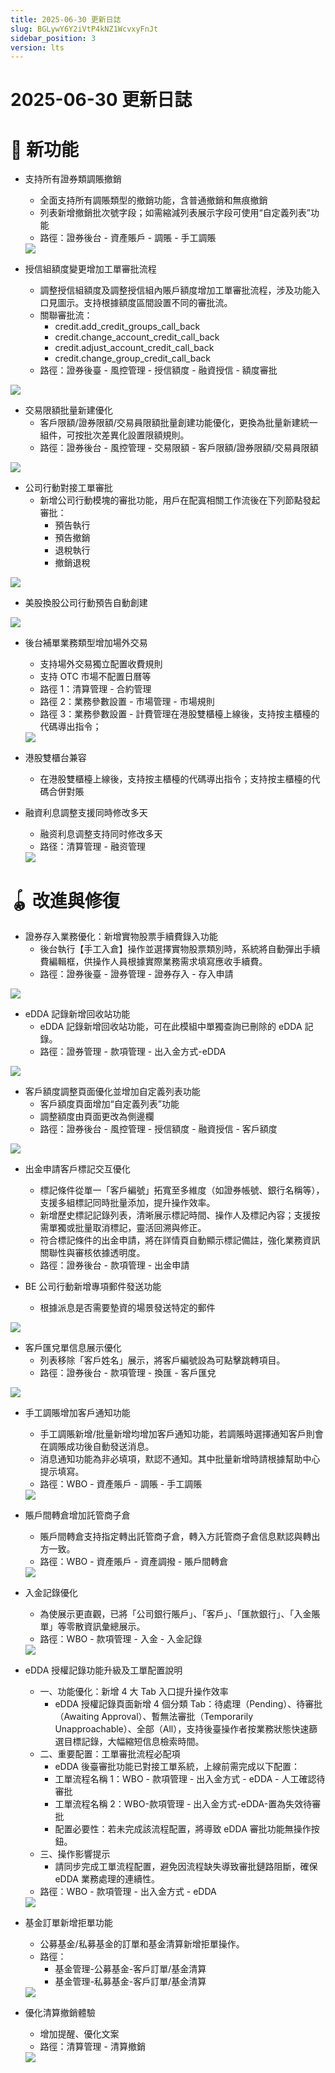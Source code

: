 ```yaml
---
title: 2025-06-30 更新日誌
slug: BGLywY6Y2iVtP4kNZ1WcvxyFnJt
sidebar_position: 3
version: lts
---
```



# 2025-06-30 更新日誌

# 🎉 新功能

- 支持所有證券類調賬撤銷
    - 全面支持所有調賬類型的撤銷功能，含普通撤銷和無痕撤銷
    - 列表新增撤銷批次號字段；如需縮減列表展示字段可使用“自定義列表”功能
    - 路徑：證券後台 - 資產賬戶 - 調賬 - 手工調賬
    <img src="/assets/S7ctbLmB3oYX7oxpcTmcnbaZnJf.png" src-width="3440" src-height="1120" align="center"/>

- 授信組額度變更增加工單審批流程
    - 調整授信組額度及調整授信組內賬戶額度增加工單審批流程，涉及功能入口見圖示。支持根據額度區間設置不同的審批流。
    - 關聯審批流：
        - credit.add_credit_groups_call_back
        - credit.change_account_credit_call_back
        - credit.adjust_account_credit_call_back
        - credit.change_group_credit_call_back
    - 路徑：證券後臺 - 風控管理 - 授信額度 - 融資授信 - 額度審批

<img src="/assets/He47bQJ8FoV983xAviUcPiHWnSf.png" src-width="3212" src-height="856" align="center"/>

- 交易限額批量新建優化
    - 客戶限額/證券限額/交易員限額批量創建功能優化，更換為批量新建統一組件，可按批次差異化設置限額規則。
    - 路徑：證券後台 - 風控管理 - 交易限額 - 客戶限額/證券限額/交易員限額

<img src="/assets/XtvkbAPdjoIVOqxnknTcnEpqnmf.png" src-width="3248" src-height="824" align="center"/>

- 公司行動對接工單審批
    - 新增公司行動模塊的審批功能，用戶在配寘相關工作流後在下列節點發起審批：
        - 預告執行
        - 預告撤銷
        - 退稅執行
        - 撤銷退稅

<img src="/assets/KjW5bNeFAocG83xyCSpcpNN4nxh.png" src-width="3090" src-height="1756" align="center"/>

- 美股換股公司行動預告自動創建

<img src="/assets/WdUMbImJIoiqyoxQuSDcArU6nWg.png" src-width="2522" src-height="1238" align="center"/>

- 後台補單業務類型增加場外交易
    - 支持場外交易獨立配置收費規則
    - 支持 OTC 市場不配置日曆等
    - 路徑 1：清算管理 - 合約管理
    - 路徑 2：業務參數設置 - 市場管理 - 市場規則
    - 路徑 3：業務參數設置 - 計費管理在港股雙櫃檯上線後，支持按主櫃檯的代碼導出指令；
    <img src="/assets/Mt9tbv9Cto0W5pxR4QocFp3In6c.png" src-width="3020" src-height="1258" align="center"/>

- 港股雙櫃台兼容
    - 在港股雙櫃檯上線後，支持按主櫃檯的代碼導出指令；支持按主櫃檯的代碼合併對賬

- 融資利息調整支援同時修改多天
    - 融资利息调整支持同时修改多天
    - 路径：清算管理 - 融资管理
    <img src="/assets/FbZYbk2KIoXulVxBNOicOqjNn8d.png" src-width="3020" src-height="1266" align="center"/>

# 🪀 改進與修復

- 證券存入業務優化：新增實物股票手續費錄入功能
    - 後台執行【手工入倉】操作並選擇實物股票類別時，系統將自動彈出手續費編輯框，供操作人員根據實際業務需求填寫應收手續費。
    - 路徑：證券後臺 - 證券管理 - 證券存入 - 存入申請

<img src="/assets/Q2dBbfJPVoALgwx1Z3WcIgxTnug.png" src-width="3310" src-height="1758" align="center"/>

- eDDA 記錄新增回收站功能
    - eDDA 記錄新增回收站功能，可在此模組中單獨查詢已刪除的 eDDA 記錄。
    - 路徑：證券管理 - 款項管理 - 出入金方式-eDDA

<img src="/assets/E9LNbtYfDomgX0xCesjcCGMRnQc.png" src-width="3298" src-height="954" align="center"/>

- 客戶額度調整頁面優化並增加自定義列表功能
    - 客戶額度頁面增加“自定義列表”功能
    - 調整額度由頁面更改為側邊欄
    - 路徑：證券後台 - 風控管理 - 授信額度 - 融資授信 - 客戶額度

<img src="/assets/WNzWbPs6YoubE4xde6lczkRsnZd.png" src-width="3212" src-height="614" align="center"/>

- 出金申請客戶標記交互優化
    - 標記條件從單一「客戶編號」拓寬至多維度（如證券帳號、銀行名稱等），支援多組標記同時批量添加，提升操作效率。
    - 新增歷史標記記錄列表，清晰展示標記時間、操作人及標記內容；支援按需單獨或批量取消標記，靈活回溯與修正。
    - 符合標記條件的出金申請，將在詳情頁自動顯示標記備註，強化業務資訊關聯性與審核依據透明度。
    - 路徑：證券後台 - 款項管理 - 出金申請

- BE 公司行動新增專項郵件發送功能
    - 根據派息是否需要墊資的場景發送特定的郵件

<img src="/assets/Q7MXbfEvHo2dZ0xUIARcXCHKnPb.png" src-width="3234" src-height="1766" align="center"/>

- 客戶匯兌單信息展示優化
    - 列表移除「客戶姓名」展示，將客戶編號設為可點擊跳轉項目。
    - 路徑：證券後台 - 款項管理 - 換匯 - 客戶匯兌

<img src="/assets/PazLbxOlioEIBOxuVXScCBx8nMe.png" src-width="3308" src-height="1756" align="center"/>

- 手工調賬增加客戶通知功能
    - 手工調賬新增/批量新增均增加客戶通知功能，若調賬時選擇通知客戶則會在調賬成功後自動發送消息。
    - 消息通知功能為非必填項，默認不通知。其中批量新增時請根據幫助中心提示填寫。
    - 路徑：WBO - 資產賬戶 - 調賬 - 手工調賬
    <img src="/assets/MYTNbi4PEollbVxRRnMcXhXjnAg.png" src-width="3266" src-height="1738" align="center"/>

- 賬戶間轉倉增加託管商子倉
    - 賬戶間轉倉支持指定轉出託管商子倉，轉入方託管商子倉信息默認與轉出方一致。
    - 路徑：WBO - 資產賬戶 - 資產調撥 - 賬戶間轉倉
    <img src="/assets/Fl1Wbr0usosdhVxJCqEcyYaxnkI.png" src-width="3228" src-height="1750" align="center"/>

- 入金記錄優化
    - 為使展示更直觀，已將「公司銀行賬戶」、「客戶」、「匯款銀行」、「入金賬單」等零散資訊彙總展示。
    - 路徑：WBO - 款項管理 - 入金 - 入金記錄
    <img src="/assets/IP7vbr84poQ0XhxW9Src5txfnlh.png" src-width="3278" src-height="1054" align="center"/>

- eDDA 授權記錄功能升級及工單配置說明
    - 一、功能優化：新增 4 大 Tab 入口提升操作效率
        - eDDA 授權記錄頁面新增 4 個分類 Tab：待處理（Pending）、待審批（Awaiting Approval）、暫無法審批（Temporarily Unapproachable）、全部（All），支持後臺操作者按業務狀態快速篩選目標記錄，大幅縮短信息檢索時間。
    - 二、重要配置：工單審批流程必配項
        - eDDA 後臺審批功能已對接工單系統，上線前需完成以下配置：
        - 工單流程名稱 1：WBO - 款項管理 - 出入金方式 - eDDA - 人工確認待審批
        - 工單流程名稱 2：WBO-款項管理 - 出入金方式-eDDA-置為失效待審批
        - 配置必要性：若未完成該流程配置，將導致 eDDA 審批功能無操作按鈕。
    - 三、操作影響提示
        - 請同步完成工單流程配置，避免因流程缺失導致審批鏈路阻斷，確保 eDDA 業務處理的連續性。
    - 路徑：WBO - 款項管理 - 出入金方式 - eDDA
    <img src="/assets/Ozd9bMTrEolM1ExGdCgccDgFnLg.png" src-width="3264" src-height="1148" align="center"/>

- 基金訂單新增拒單功能
    - 公募基金/私募基金的訂單和基金清算新增拒單操作。
    - 路徑：
        - 基金管理-公募基金-客戶訂單/基金清算
        - 基金管理-私募基金-客戶訂單/基金清算
    <img src="/assets/YuQLbaBQDoBCrpxGzuxcgP6QnDg.png" src-width="2858" src-height="1878" align="center"/>

- 優化清算撤銷體驗
    - 增加提醒、優化文案
    - 路徑：清算管理 - 清算撤銷
    <img src="/assets/MxLAbMDVNoBSfnxAUMiczOD7ndc.png" src-width="3022" src-height="1256" align="center"/>
    
